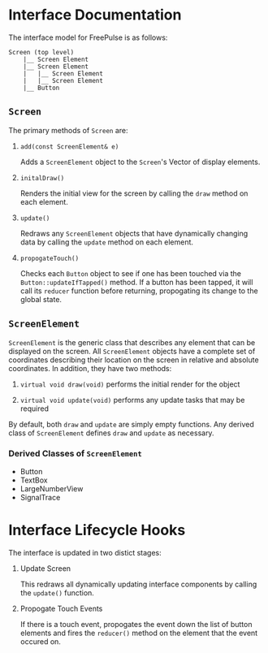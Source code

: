 # Interface Documentation

The interface model for FreePulse is as follows:

```
Screen (top level)
    |__ Screen Element
    |__ Screen Element
    |   |__ Screen Element
    |   |__ Screen Element
    |__ Button
```

## `Screen` 
The primary methods of `Screen` are:

1. `add(const ScreenElement& e)` 

    Adds a `ScreenElement` object to the `Screen`'s Vector of display elements.

2. `initalDraw()` 

    Renders the initial view for the screen by calling the `draw` method on
    each element.

3. `update()` 

    Redraws any `ScreenElement` objects that have dynamically changing data 
    by calling the `update` method on each element.

4. `propogateTouch()`

    Checks each `Button` object to see if one has been touched via the 
    `Button::updateIfTapped()` method. If a button has been tapped, 
    it will call its `reducer` function before returning, propogating its
    change to the global state.

## `ScreenElement`
`ScreenElement` is the generic class that describes any element that can be 
displayed on the screen. All `ScreenElement` objects have a complete set of
coordinates describing their location on the screen in relative and absolute
coordinates. In addition, they have two methods:

1. `virtual void draw(void)` performs the initial render for the object

2. `virtual void update(void)` performs any update tasks that may be required

By default, both `draw` and `update` are simply empty functions. Any derived
class of `ScreenElement` defines `draw` and `update` as necessary.

### Derived Classes of `ScreenElement`
- Button
- TextBox
- LargeNumberView
- SignalTrace

# Interface Lifecycle Hooks

The interface is updated in two distict stages:

1. Update Screen

   This redraws all dynamically updating interface components by calling the
   `update()` function. 

2. Propogate Touch Events

   If there is a touch event, propogates the event down the list of button
   elements and fires the `reducer()` method on the element that the event
   occured on.
